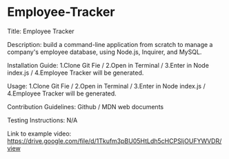 # Employee-Tracker

Title: Employee Tracker

Description: build a command-line application from scratch to manage a company's employee database, using Node.js, Inquirer, and MySQL.

Installation Guide: 1.Clone Git Fie / 2.Open in Terminal / 3.Enter in Node index.js / 4.Employee Tracker will be generated.

Usage: 1.Clone Git Fie / 2.Open in Terminal / 3.Enter in Node index.js / 4.Employee Tracker will be generated.

Contribution Guidelines: Github / MDN web documents

Testing Instructions: N/A

Link to example video: https://drive.google.com/file/d/1Tkufm3pBU05HtLdh5cHCPSIjOUFYWVDR/view

